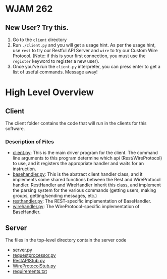 WJAM 262
========

## New User? Try this.
1. Go to the `client` directory
2. Run `./client.py` and you will get a usage hint. As per the usage hint, use `rest` to try our Restful API Server and `wire` to try our Custom Wire Protocol. (Note: if this is your first connection, you must use the `register` keyword to register a new user).
3. Once you've run the `client.py` interpreter, you can press enter to get a list of useful commands. Message away!


# High Level Overview

## Client
The client folder contains the code that will run in the clients for this software. 
### Description of Files
- [client.py](client/client.py): This is the main driver program for the client. The command line arguments to this program determine which api (Rest/WireProtocol) to use, and it registers the appropriate handler and waits for an instruction.
- [basehandler.py](client/basehandler.py): This is the abstract client handler class, and it implements some shared functions between the Rest and WireProtocol handler. RestHandler and WireHandler inherit this class, and implement the parsing system for the various commands (getting users, making groups, getting/sending messages, etc.)
- [resthandler.py](client/resthandler.py): The REST-specific implementation of BaseHandler.
- [wirehandler.py](client/wirehandler.py): The WireProtocol-specific implementation of BaseHandler.

## Server
The files in the top-level directory contain the server code
- [server.py](server.py)
- [requestprocessor.py](requestprocessor.py)
- [RestAPIStub.py](RestAPIStub.py)
- [WireProtocolStub.py](WireProtocolStub.py)
- [requirements.txt](requirements.txt)